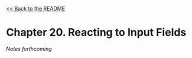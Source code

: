 [&lt;&lt; Back to the README](README.md)

# Chapter 20. Reacting to Input Fields

*Notes forthcoming*